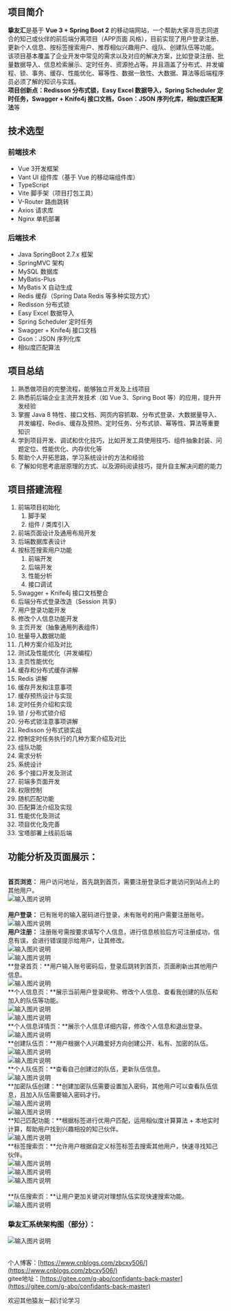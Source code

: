 <a name="iekIV"></a>
## 项目简介
**挚友汇**是基于 **Vue 3 + Spring Boot 2** 的移动端网站，一个帮助大家寻觅志同道合的知己或伙伴的前后端分离项目（APP页面 风格），目前实现了用户登录注册、更新个人信息、按标签搜索用户、推荐相似兴趣用户、组队、创建队伍等功能。<br />	该项目基本覆盖了企业开发中常见的需求以及对应的解决方案，比如登录注册、批量数据导入、信息检索展示、定时任务、资源抢占等。并且涵盖了分布式、并发编程、锁、事务、缓存、性能优化、幂等性、数据一致性、大数据、算法等后端程序员必须了解的知识与实践。<br />**项目创新点：Redisson 分布式锁，Easy Excel 数据导入，Spring Scheduler 定时任务，Swagger + Knife4j 接口文档，Gson：JSON 序列化库，相似度匹配算法**等
<a name="i66Cw"></a>
## 技术选型
<a name="Twzy1"></a>
### 前端技术

- Vue 3开发框架
- Vant UI 组件库（基于 Vue 的移动端组件库）
- TypeScript
- Vite 脚手架（项目打包工具）
- V-Router 路由跳转
- Axios 请求库
- Nginx 单机部署
<a name="GCLxM"></a>
### 后端技术

- Java SpringBoot 2.7.x 框架
- SpringMVC 架构
- MySQL 数据库
- MyBatis-Plus
- MyBatis X 自动生成
- Redis 缓存（Spring Data Redis 等多种实现方式）
- Redisson 分布式锁
- Easy Excel 数据导入
- Spring Scheduler 定时任务
- Swagger + Knife4j 接口文档
- Gson：JSON 序列化库
- 相似度匹配算法
<a name="DMdTq"></a>
## 项目总结

1. 熟悉做项目的完整流程，能够独立开发及上线项目
2. 熟悉前后端企业主流开发技术（如 Vue 3、Spring Boot 等）的应用，提升开发经验
3. 掌握 Java 8 特性、接口文档、网页内容抓取、分布式登录、大数据量导入、并发编程、Redis、缓存及预热、定时任务、分布式锁、幂等性、算法等重要知识
4. 学到项目开发、调试和优化技巧，比如开发工具使用技巧、组件抽象封装、问题定位、性能优化、内存优化等
5. 帮助个人开拓思路，学习系统设计的方法和经验
6. 了解如何思考底层原理的方式、以及源码阅读技巧，提升自主解决问题的能力
<a name="AI6qG"></a>
## 项目搭建流程

1. 前端项目初始化 
   1. 脚手架
   2. 组件 / 类库引入
2. 前端页面设计及通用布局开发
3. 后端数据库表设计
4. 按标签搜索用户功能 
   1. 前端开发
   2. 后端开发
   3. 性能分析
   4. 接口调试
5. Swagger + Knife4j 接口文档整合
6. 后端分布式登录改造（Session 共享）
7. 用户登录功能开发
8. 修改个人信息功能开发
9. 主页开发（抽象通用列表组件）
10. 批量导入数据功能 
   1. 几种方案介绍及对比
   2. 测试及性能优化（并发编程）
11. 主页性能优化 
   1. 缓存和分布式缓存讲解
   2. Redis 讲解
   3. 缓存开发和注意事项
   4. 缓存预热设计与实现
   5. 定时任务介绍和实现
   6. 锁 / 分布式锁介绍
   7. 分布式锁注意事项讲解
   8. Redisson 分布式锁实战
   9. 控制定时任务执行的几种方案介绍及对比
12. 组队功能 
   1. 需求分析
   2. 系统设计
   3. 多个接口开发及测试
   4. 前端多页面开发
   5. 权限控制
13. 随机匹配功能 
   1. 匹配算法介绍及实现
   2. 性能优化及测试
14. 项目优化及完善
15. 宝塔部署上线前后端
<a name="ZWu3y"></a>
## 功能分析及页面展示：
<br /> **首页浏览：** 用户访问地址，首先跳到首页，需要注册登录后才能访问到站点上的其他用户。<br />
![输入图片说明](doc/picture/01-%E9%A6%96%E9%A1%B5.png)<br />
<br /> **用户登录：** 已有账号的输入密码进行登录，未有账号的用户需要注册账号。<br />
![输入图片说明](doc/picture/02-%E7%99%BB%E5%BD%95%E9%A1%B5.png)
<br /> **用户注册：** 注册账号需按要求填写个人信息，进行信息核验后方可注册成功，信息有误，会进行错误提示给用户，让其修改。<br />
![输入图片说明](doc/picture/03-%E6%B3%A8%E5%86%8C%E9%A1%B5.png)<br />
![输入图片说明](doc/picture/04-%E6%96%B0%E7%94%A8%E6%88%B7%E6%B3%A8%E5%86%8C.png)
<br />**登录首页：**用户输入账号密码后，登录后跳转到首页，页面刷新出其他用户信息。<br />
![输入图片说明](doc/picture/05-%E7%99%BB%E5%BD%95%E9%A6%96%E9%A1%B5.png)
<br />**个人信息页：**展示当前用户登录昵称、修改个人信息、查看我创建的队伍和加入的队伍等功能。<br />
![输入图片说明](doc/picture/06-%E9%98%9F%E4%BC%8D%E9%A1%B5.png)<br />
![输入图片说明](doc/picture/07-%E4%B8%AA%E4%BA%BA%E4%BF%A1%E6%81%AF%E9%A1%B5.png)
<br />**个人信息详情页：**展示个人信息详细内容，修改个人信息和退出登录。<br />
![输入图片说明](doc/picture/08-%E4%B8%AA%E4%BA%BA%E4%BF%A1%E6%81%AF%E8%AF%A6%E7%BB%86%E9%A1%B5.png)<br />
**创建队伍页：**用户根据个人兴趣爱好方向创建公开、私有、加密的队伍。<br />
![输入图片说明](doc/picture/09-%E5%88%9B%E5%BB%BA%E9%98%9F%E4%BC%8D%E9%A1%B5.png)<br />
![输入图片说明](doc/picture/10-%E5%88%9B%E5%BB%BA%E9%98%9F%E4%BC%8D1.png)
<br />**个人队伍页：**查看自己创建过的队伍，更新队伍信息。<br />
![输入图片说明](doc/picture/11-%E4%B8%AA%E4%BA%BA%E9%98%9F%E4%BC%8D%E9%A1%B5.png)
<br />**加密队伍创建：**创建加密队伍需要设置加入密码，其他用户可以查看队伍信息，且加入队伍需要输入密码才行。<br />
![输入图片说明](doc/picture/17-%E5%8A%A0%E5%AF%86%E9%98%9F%E4%BC%8D%E5%88%9B%E5%BB%BA.png)<br />
![输入图片说明](doc/picture/18%E5%8A%A0%E5%AF%86%E9%98%9F%E4%BC%8D%E5%B1%95%E7%A4%BA.png)
<br />**知己匹配功能：**根据标签进行优用户匹配，运用相似度计算算法 + 本地实时计算，帮助用户找到兴趣相投的知己伙伴。<br />
![输入图片说明](doc/picture/12-%E7%9F%A5%E5%B7%B1%E5%8C%B9%E9%85%8D%E7%AE%97%E6%B3%95.png)
<br />**标签搜索页：**允许用户根据自定义标签标签去搜索其他用户，快速寻找知己伙伴。<br />
![输入图片说明](doc/picture/13-%E7%9F%A5%E5%B7%B1%E9%A1%B5.png)<br />
![输入图片说明](doc/picture/14-%E6%A0%B9%E6%8D%AE%E6%A0%87%E7%AD%BE%E5%AF%BB%E6%89%BE.png)<br />
![输入图片说明](doc/picture/15-%E5%AF%BB%E6%89%BE%E7%BB%93%E6%9E%9C.png)<br />
<br />**队伍搜索页：**让用户更加关键词对理想队伍实现快速搜索功能。<br />
![输入图片说明](doc/picture/16-%E6%A0%B9%E6%8D%AE%E5%85%B3%E9%94%AE%E8%AF%8D%E5%AF%BB%E6%89%BE%E9%98%9F%E4%BC%8D.png)<br />
<a name="qkqKP"></a>
### 挚友汇系统架构图（部分）：
![输入图片说明](doc/picture/20-%E6%9E%B6%E6%9E%84%E5%9B%BE.png)

<br />个人博客：[https://www.cnblogs.com/zbcxy506/](https://www.cnblogs.com/zbcxy506/)<br />gitee地址：[https://gitee.com/g-abo/confidants-back-master](https://gitee.com/g-abo/confidants-back-master)

欢迎其他猿友一起讨论学习
